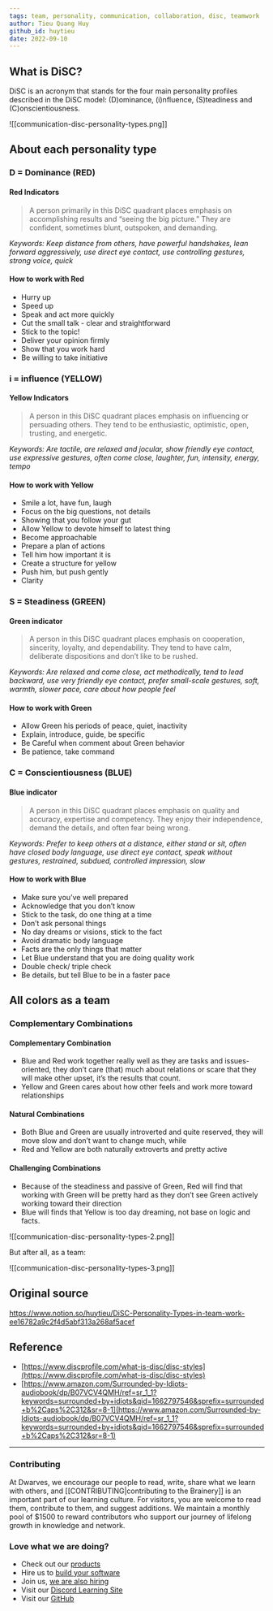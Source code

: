 ```yaml
---
tags: team, personality, communication, collaboration, disc, teamwork
author: Tieu Quang Huy
github_id: huytieu
date: 2022-09-10
---
```


## What is DiSC?
DiSC is an acronym that stands for the four main personality profiles described in the DiSC model: (D)ominance, (i)nfluence, (S)teadiness and (C)onscientiousness.

![[communication-disc-personality-types.png]]

## About each personality type
### D = Dominance (RED)
#### Red Indicators
> A person primarily in this DiSC quadrant places emphasis on accomplishing results and “seeing the big picture.” They are confident, sometimes blunt, outspoken, and demanding.

_Keywords: Keep distance from others, have powerful handshakes, lean forward aggressively, use direct eye contact, use controlling gestures, strong voice, quick_

#### How to work with Red
- Hurry up
- Speed up
- Speak and act more quickly
- Cut the small talk - clear and straightforward
- Stick to the topic!
- Deliver your opinion firmly
- Show that you work hard
- Be willing to take initiative

### i = influence (YELLOW)
#### Yellow Indicators
> A person in this DiSC quadrant places emphasis on influencing or persuading others. They tend to be enthusiastic, optimistic, open, trusting, and energetic.

_Keywords: Are tactile, are relaxed and jocular, show friendly eye contact, use expressive gestures, often come close, laughter, fun, intensity, energy, tempo_

#### How to work with Yellow
- Smile a lot, have fun, laugh
- Focus on the big questions, not details
- Showing that you follow your gut
- Allow Yellow to devote himself to latest thing
- Become approachable
- Prepare a plan of actions
- Tell him how important it is
- Create a structure for yellow
- Push him, but push gently
- Clarity

### S = Steadiness (GREEN)
#### Green indicator
> A person in this DiSC quadrant places emphasis on cooperation, sincerity, loyalty, and dependability. They tend to have calm, deliberate dispositions and don’t like to be rushed.

_Keywords: Are relaxed and come close, act methodically, tend to lead backward, use very friendly eye contact, prefer small-scale gestures, soft, warmth, slower pace, care about how people feel_

#### How to work with Green
- Allow Green his periods of peace, quiet, inactivity
- Explain, introduce, guide, be specific
- Be Careful when comment about Green behavior
- Be patience, take command

### **C = Conscientiousness (BLUE)**
#### Blue indicator
> A person in this DiSC quadrant places emphasis on quality and accuracy, expertise and competency. They enjoy their independence, demand the details, and often fear being wrong.

_Keywords: Prefer to keep others at a distance, either stand or sit, often have closed body language, use direct eye contact, speak without gestures, restrained, subdued, controlled impression, slow_

#### How to work with Blue
- Make sure you’ve well prepared
- Acknowledge that you don’t know
- Stick to the task, do one thing at a time
- Don’t ask personal things
- No day dreams or visions, stick to the fact
- Avoid dramatic body language
- Facts are the only things that matter
- Let Blue understand that you are doing quality work
- Double check/ triple check
- Be details, but tell Blue to be in a faster pace

## All colors as a team
### Complementary Combinations
#### Complementary Combination
- Blue and Red work together really well as they are tasks and issues-oriented, they don’t care (that) much about relations or scare that they will make other upset, it’s the results that count.
- Yellow and Green cares about how other feels and work more toward relationships

#### Natural Combinations
- Both Blue and Green are usually introverted and quite reserved, they will move slow and don’t want to change much, while
- Red and Yellow are both naturally extroverts and pretty active

#### Challenging Combinations
- Because of the steadiness and passive of Green, Red will find that working with Green will be pretty hard as they don’t see Green actively working toward their direction
- Blue will finds that Yellow is too day dreaming, not base on logic and facts.

![[communication-disc-personality-types-2.png]]

But after all, as a team:

![[communication-disc-personality-types-3.png]]

## Original source
https://www.notion.so/huytieu/DiSC-Personality-Types-in-team-work-ee16782a9c2f4d5abf313a268af5acef

## Reference
- [https://www.discprofile.com/what-is-disc/disc-styles](https://www.discprofile.com/what-is-disc/disc-styles)
- [https://www.amazon.com/Surrounded-by-Idiots-audiobook/dp/B07VCV4QMH/ref=sr_1_1?keywords=surrounded+by+idiots&qid=1662797546&sprefix=surrounded+b%2Caps%2C312&sr=8-1](https://www.amazon.com/Surrounded-by-Idiots-audiobook/dp/B07VCV4QMH/ref=sr_1_1?keywords=surrounded+by+idiots&qid=1662797546&sprefix=surrounded+b%2Caps%2C312&sr=8-1)

---
<!-- cta -->

### Contributing
At Dwarves, we encourage our people to read, write, share what we learn with others, and [[CONTRIBUTING|contributing to the Brainery]] is an important part of our learning culture. For visitors, you are welcome to read them, contribute to them, and suggest additions. We maintain a monthly pool of $1500 to reward contributors who support our journey of lifelong growth in knowledge and network.

### Love what we are doing?
- Check out our [products](https://superbits.co)
- Hire us to [build your software](https://d.foundation)
- Join us, [we are also hiring](https://github.com/dwarvesf/WeAreHiring)
- Visit our [Discord Learning Site](https://discord.gg/dzNBpNTVEZ)
- Visit our [GitHub](https://github.com/dwarvesf)